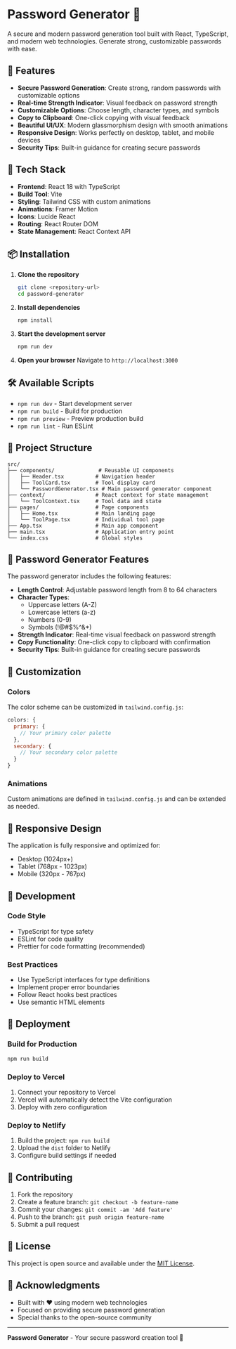 # Password Generator 🔐

A secure and modern password generation tool built with React, TypeScript, and modern web technologies. Generate strong, customizable passwords with ease.

## 🌟 Features

- **Secure Password Generation**: Create strong, random passwords with customizable options
- **Real-time Strength Indicator**: Visual feedback on password strength
- **Customizable Options**: Choose length, character types, and symbols
- **Copy to Clipboard**: One-click copying with visual feedback
- **Beautiful UI/UX**: Modern glassmorphism design with smooth animations
- **Responsive Design**: Works perfectly on desktop, tablet, and mobile devices
- **Security Tips**: Built-in guidance for creating secure passwords

## 🚀 Tech Stack

- **Frontend**: React 18 with TypeScript
- **Build Tool**: Vite
- **Styling**: Tailwind CSS with custom animations
- **Animations**: Framer Motion
- **Icons**: Lucide React
- **Routing**: React Router DOM
- **State Management**: React Context API

## 📦 Installation

1. **Clone the repository**
   ```bash
   git clone <repository-url>
   cd password-generator
   ```

2. **Install dependencies**
   ```bash
   npm install
   ```

3. **Start the development server**
   ```bash
   npm run dev
   ```

4. **Open your browser**
   Navigate to `http://localhost:3000`

## 🛠️ Available Scripts

- `npm run dev` - Start development server
- `npm run build` - Build for production
- `npm run preview` - Preview production build
- `npm run lint` - Run ESLint

## 🎨 Project Structure

```
src/
├── components/              # Reusable UI components
│   ├── Header.tsx          # Navigation header
│   ├── ToolCard.tsx        # Tool display card
│   └── PasswordGenerator.tsx # Main password generator component
├── context/                # React context for state management
│   └── ToolContext.tsx     # Tool data and state
├── pages/                  # Page components
│   ├── Home.tsx            # Main landing page
│   └── ToolPage.tsx        # Individual tool page
├── App.tsx                 # Main app component
├── main.tsx                # Application entry point
└── index.css               # Global styles
```

## 🔐 Password Generator Features

The password generator includes the following features:

- **Length Control**: Adjustable password length from 8 to 64 characters
- **Character Types**: 
  - Uppercase letters (A-Z)
  - Lowercase letters (a-z)
  - Numbers (0-9)
  - Symbols (!@#$%^&*)
- **Strength Indicator**: Real-time visual feedback on password strength
- **Copy Functionality**: One-click copy to clipboard with confirmation
- **Security Tips**: Built-in guidance for creating secure passwords

## 🎨 Customization

### Colors
The color scheme can be customized in `tailwind.config.js`:

```javascript
colors: {
  primary: {
    // Your primary color palette
  },
  secondary: {
    // Your secondary color palette
  }
}
```

### Animations
Custom animations are defined in `tailwind.config.js` and can be extended as needed.

## 📱 Responsive Design

The application is fully responsive and optimized for:
- Desktop (1024px+)
- Tablet (768px - 1023px)
- Mobile (320px - 767px)

## 🔧 Development

### Code Style
- TypeScript for type safety
- ESLint for code quality
- Prettier for code formatting (recommended)

### Best Practices
- Use TypeScript interfaces for type definitions
- Implement proper error boundaries
- Follow React hooks best practices
- Use semantic HTML elements

## 🚀 Deployment

### Build for Production
```bash
npm run build
```

### Deploy to Vercel
1. Connect your repository to Vercel
2. Vercel will automatically detect the Vite configuration
3. Deploy with zero configuration

### Deploy to Netlify
1. Build the project: `npm run build`
2. Upload the `dist` folder to Netlify
3. Configure build settings if needed

## 🤝 Contributing

1. Fork the repository
2. Create a feature branch: `git checkout -b feature-name`
3. Commit your changes: `git commit -am 'Add feature'`
4. Push to the branch: `git push origin feature-name`
5. Submit a pull request

## 📄 License

This project is open source and available under the [MIT License](LICENSE).

## 🙏 Acknowledgments

- Built with ❤️ using modern web technologies
- Focused on providing secure password generation
- Special thanks to the open-source community

---

**Password Generator** - Your secure password creation tool 🔐
